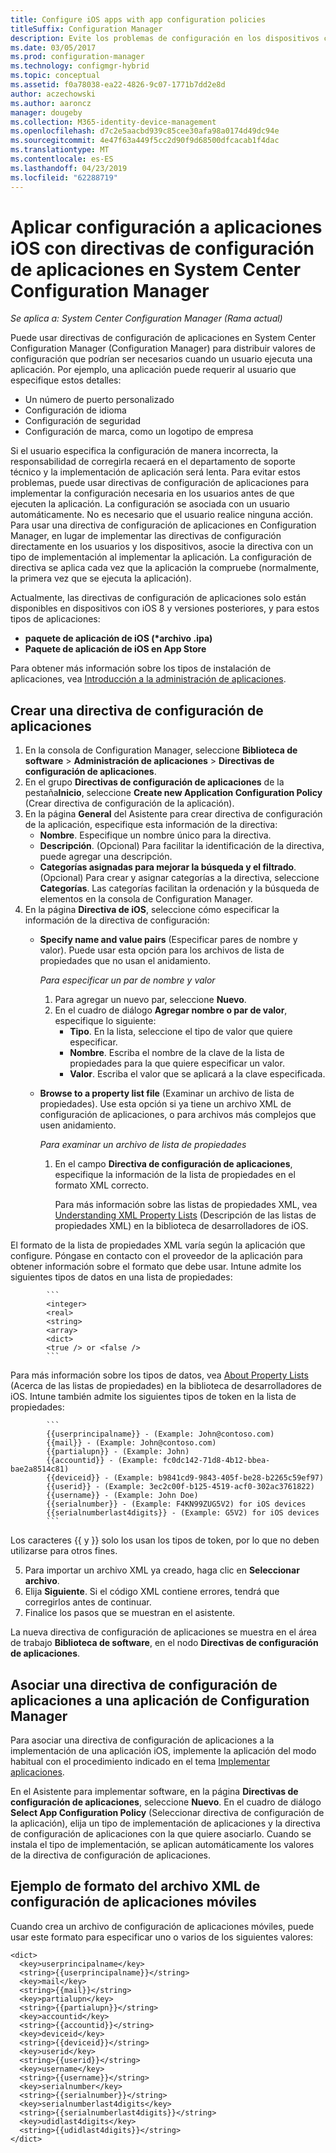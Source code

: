 ```yaml
---
title: Configure iOS apps with app configuration policies
titleSuffix: Configuration Manager
description: Evite los problemas de configuración en los dispositivos con iOS 8 o posterior mediante la implementación de directivas de configuración de aplicaciones en los usuarios antes de que ejecuten las aplicaciones.
ms.date: 03/05/2017
ms.prod: configuration-manager
ms.technology: configmgr-hybrid
ms.topic: conceptual
ms.assetid: f0a78038-ea22-4826-9c07-1771b7dd2e8d
author: aczechowski
ms.author: aaroncz
manager: dougeby
ms.collection: M365-identity-device-management
ms.openlocfilehash: d7c2e5aacbd939c85cee30afa98a0174d49dc94e
ms.sourcegitcommit: 4e47f63a449f5cc2d90f9d68500dfcacab1f4dac
ms.translationtype: MT
ms.contentlocale: es-ES
ms.lasthandoff: 04/23/2019
ms.locfileid: "62288719"
---
```

# <a name="apply-settings-to-ios-apps-with-app-configuration-policies-in-system-center-configuration-manager"></a>Aplicar configuración a aplicaciones iOS con directivas de configuración de aplicaciones en System Center Configuration Manager

*Se aplica a: System Center Configuration Manager (Rama actual)*


Puede usar directivas de configuración de aplicaciones en System Center Configuration Manager (Configuration Manager) para distribuir valores de configuración que podrían ser necesarios cuando un usuario ejecuta una aplicación. Por ejemplo, una aplicación puede requerir al usuario que especifique estos detalles:
- Un número de puerto personalizado
- Configuración de idioma
- Configuración de seguridad
- Configuración de marca, como un logotipo de empresa

Si el usuario especifica la configuración de manera incorrecta, la responsabilidad de corregirla recaerá en el departamento de soporte técnico y la implementación de aplicación será lenta.
Para evitar estos problemas, puede usar directivas de configuración de aplicaciones para implementar la configuración necesaria en los usuarios antes de que ejecuten la aplicación. La configuración se asociada con un usuario automáticamente. No es necesario que el usuario realice ninguna acción.
Para usar una directiva de configuración de aplicaciones en Configuration Manager, en lugar de implementar las directivas de configuración directamente en los usuarios y los dispositivos, asocie la directiva con un tipo de implementación al implementar la aplicación. La configuración de directiva se aplica cada vez que la aplicación la compruebe (normalmente, la primera vez que se ejecuta la aplicación).

Actualmente, las directivas de configuración de aplicaciones solo están disponibles en dispositivos con iOS 8 y versiones posteriores, y para estos tipos de aplicaciones:

- **paquete de aplicación de iOS (\*archivo .ipa)**
- **Paquete de aplicación de iOS en App Store**

Para obtener más información sobre los tipos de instalación de aplicaciones, vea [Introducción a la administración de aplicaciones](/sccm/apps/understand/introduction-to-application-management).

## <a name="create-an-app-configuration-policy"></a>Crear una directiva de configuración de aplicaciones

1. En la consola de Configuration Manager, seleccione **Biblioteca de software** > **Administración de aplicaciones** > **Directivas de configuración de aplicaciones**.
2. En el grupo **Directivas de configuración de aplicaciones** de la pestaña**Inicio**, seleccione **Create new Application Configuration Policy** (Crear directiva de configuración de la aplicación).
3. En la página **General** del Asistente para crear directiva de configuración de la aplicación, especifique esta información de la directiva:
   - **Nombre**. Especifique un nombre único para la directiva.
   - **Descripción**. (Opcional) Para facilitar la identificación de la directiva, puede agregar una descripción.
   - **Categorías asignadas para mejorar la búsqueda y el filtrado**. (Opcional) Para crear y asignar categorías a la directiva, seleccione **Categorías**. Las categorías facilitan la ordenación y la búsqueda de elementos en la consola de Configuration Manager.
4. En la página **Directiva de iOS**, seleccione cómo especificar la información de la directiva de configuración:
   - **Specify name and value pairs** (Especificar pares de nombre y valor). Puede usar esta opción para los archivos de lista de propiedades que no usan el anidamiento.

      *Para especificar un par de nombre y valor*
        1. Para agregar un nuevo par, seleccione **Nuevo**.
        2. En el cuadro de diálogo **Agregar nombre o par de valor**, especifique lo siguiente:
            - **Tipo**. En la lista, seleccione el tipo de valor que quiere especificar.
            - **Nombre**. Escriba el nombre de la clave de la lista de propiedades para la que quiere especificar un valor.
            - **Valor**. Escriba el valor que se aplicará a la clave especificada.

   - **Browse to a property list file** (Examinar un archivo de lista de propiedades). Use esta opción si ya tiene un archivo XML de configuración de aplicaciones, o para archivos más complejos que usen anidamiento.

     *Para examinar un archivo de lista de propiedades*

     1. En el campo **Directiva de configuración de aplicaciones**, especifique la información de la lista de propiedades en el formato XML correcto.

        Para más información sobre las listas de propiedades XML, vea [Understanding XML Property Lists](https://developer.apple.com/library/ios/documentation/Cocoa/Conceptual/PropertyLists/UnderstandXMLPlist/UnderstandXMLPlist.html) (Descripción de las listas de propiedades XML) en la biblioteca de desarrolladores de iOS.

El formato de la lista de propiedades XML varía según la aplicación que configure. Póngase en contacto con el proveedor de la aplicación para obtener información sobre el formato que debe usar.
Intune admite los siguientes tipos de datos en una lista de propiedades:
            
            ```
            <integer>
            <real>
            <string>
            <array>
            <dict>
            <true /> or <false />
            ```
Para más información sobre los tipos de datos, vea [About Property Lists](https://developer.apple.com/library/content/documentation/Cocoa/Conceptual/PropertyLists/AboutPropertyLists/AboutPropertyLists.html) (Acerca de las listas de propiedades) en la biblioteca de desarrolladores de iOS.
Intune también admite los siguientes tipos de token en la lista de propiedades:
            
            ```
            {{userprincipalname}} - (Example: John@contoso.com)
            {{mail}} - (Example: John@contoso.com)
            {{partialupn}} - (Example: John)
            {{accountid}} - (Example: fc0dc142-71d8-4b12-bbea-bae2a8514c81)
            {{deviceid}} - (Example: b9841cd9-9843-405f-be28-b2265c59ef97)
            {{userid}} - (Example: 3ec2c00f-b125-4519-acf0-302ac3761822)
            {{username}} - (Example: John Doe)
            {{serialnumber}} - (Example: F4KN99ZUG5V2) for iOS devices
            {{serialnumberlast4digits}} - (Example: G5V2) for iOS devices
            ```

Los caracteres {{ y }} solo los usan los tipos de token, por lo que no deben utilizarse para otros fines.
            
5. Para importar un archivo XML ya creado, haga clic en **Seleccionar archivo**.
6. Elija **Siguiente**. Si el código XML contiene errores, tendrá que corregirlos antes de continuar.
7. Finalice los pasos que se muestran en el asistente.

La nueva directiva de configuración de aplicaciones se muestra en el área de trabajo **Biblioteca de software**, en el nodo **Directivas de configuración de aplicaciones**.

## <a name="associate-an-app-configuration-policy-with-a-configuration-manager-application"></a>Asociar una directiva de configuración de aplicaciones a una aplicación de Configuration Manager

Para asociar una directiva de configuración de aplicaciones a la implementación de una aplicación iOS, implemente la aplicación del modo habitual con el procedimiento indicado en el tema [Implementar aplicaciones](/sccm/apps/deploy-use/deploy-applications).

En el Asistente para implementar software, en la página **Directivas de configuración de aplicaciones**, seleccione **Nuevo**. En el cuadro de diálogo **Select App Configuration Policy** (Seleccionar directiva de configuración de la aplicación), elija un tipo de implementación de aplicaciones y la directiva de configuración de aplicaciones con la que quiere asociarlo.
Cuando se instala el tipo de implementación, se aplican automáticamente los valores de la directiva de configuración de aplicaciones.

## <a name="example-format-for-the-mobile-app-configuration-xml-file"></a>Ejemplo de formato del archivo XML de configuración de aplicaciones móviles

Cuando crea un archivo de configuración de aplicaciones móviles, puede usar este formato para especificar uno o varios de los siguientes valores:

```
<dict>
  <key>userprincipalname</key>
  <string>{{userprincipalname}}</string>
  <key>mail</key>
  <string>{{mail}}</string>
  <key>partialupn</key>
  <string>{{partialupn}}</string>
  <key>accountid</key>
  <string>{{accountid}}</string>
  <key>deviceid</key>
  <string>{{deviceid}}</string>
  <key>userid</key>
  <string>{{userid}}</string>
  <key>username</key>
  <string>{{username}}</string>
  <key>serialnumber</key>
  <string>{{serialnumber}}</string>
  <key>serialnumberlast4digits</key>
  <string>{{serialnumberlast4digits}}</string>
  <key>udidlast4digits</key>
  <string>{{udidlast4digits}}</string>
</dict>
```
